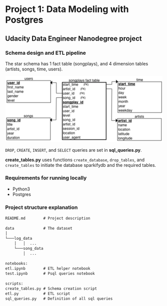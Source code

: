 Project 1: Data Modeling with Postgres
===========================

Udacity Data Engineer Nanodegree project
----------------------------------------

### Schema design and ETL pipeline

The star schema has 1 fact table (songplays), and 4 dimension tables (artists, songs,  time, users).

![](starschema.png)

`DROP`, `CREATE`, `INSERT`, and `SELECT` queries are set in **sql_queries.py**. 

**create_tables.py** uses functions `create_database`, `drop_tables`, and `create_tables` to initiate the database sparkifydb and the required tables.

### Requirements for running locally

- Python3
- Postgres

### Project structure explanation

```
README.md        # Project description

data             # The dataset
│               
└───log_data
    │   │  ...
    └───song_data
        │  ...

notebooks:
etl.ipynb        # ETL helper notebook
test.ipynb       # Psql queries notebook

scripts:
create_tables.py # Schema creation script
etl.py           # ETL script
sql_queries.py   # Definition of all sql queries
```
